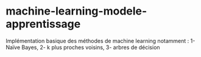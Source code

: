 # machine-learning-modele-apprentissage
Implémentation basique des méthodes de machine learning notamment : 1- Naïve Bayes, 2- k plus proches voisins, 3- arbres de décision
